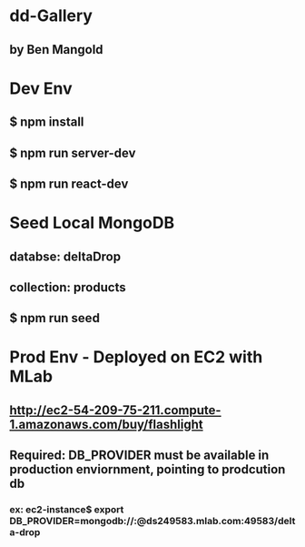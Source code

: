 # dd-Gallery
## by Ben Mangold

# Dev Env
## $ npm install
## $ npm run server-dev
## $ npm run react-dev

# Seed Local MongoDB
## databse: deltaDrop
## collection: products
## $ npm run seed

# Prod Env - Deployed on EC2 with MLab
## http://ec2-54-209-75-211.compute-1.amazonaws.com/buy/flashlight
## Required: DB_PROVIDER must be available in production enviornment, pointing to prodcution db
### ex: ec2-instance$ export DB_PROVIDER=mongodb://<un>:<pw>@ds249583.mlab.com:49583/delta-drop